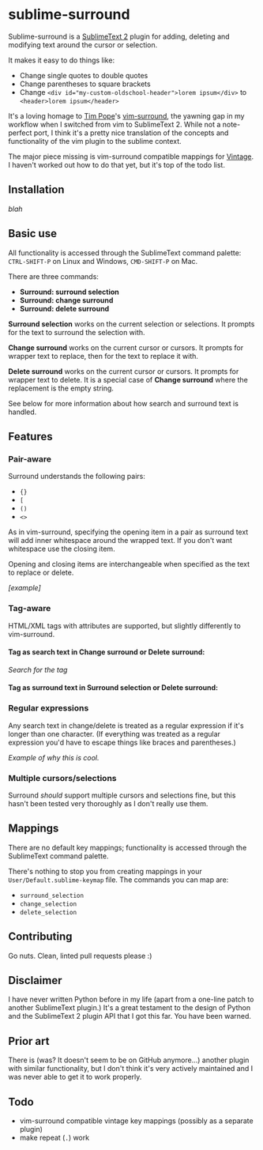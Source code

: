 # sublime-surround

Sublime-surround is a [SublimeText 2](http://www.sublimetext.com/) plugin for adding, deleting and modifying text around the cursor or selection.

It makes it easy to do things like:

 * Change single quotes to double quotes
 * Change parentheses to square brackets
 * Change `<div id="my-custom-oldschool-header">lorem ipsum</div>` to `<header>lorem ipsum</header>`

It's a loving homage to [Tim Pope](https://github.com/tpope)'s [vim-surround](https://github.com/tpope/vim-surround), the yawning gap in my workflow when I switched from vim to SublimeText 2. While not a note-perfect port, I think it's a pretty nice translation of the concepts and functionality of the vim plugin to the sublime context.

The major piece missing is vim-surround compatible mappings for [Vintage](http://www.sublimetext.com/docs/2/vintage.html). I haven't worked out how to do that yet, but it's top of the todo list.

## Installation

*blah*

## Basic use

All functionality is accessed through the SublimeText command palette: `CTRL-SHIFT-P` on Linux and Windows, `CMD-SHIFT-P` on Mac.

There are three commands:

 * **Surround: surround selection**
 * **Surround: change surround**
 * **Surround: delete surround**

**Surround selection** works on the current selection or selections. It prompts for the text to surround the selection with.

**Change surround** works on the current cursor or cursors. It prompts for wrapper text to replace, then for the text to replace it with.

**Delete surround** works on the current cursor or cursors. It prompts for wrapper text to delete. It is a special case of **Change surround** where the replacement is the empty string.

See below for more information about how search and surround text is handled.

## Features

### Pair-aware

Surround understands the following pairs:

 * `{}`
 * `[`
 * `()`
 * `<>`

As in vim-surround, specifying the opening item in a pair as surround text will add inner whitespace around the wrapped text. If you don't want whitespace use the closing item.

Opening and closing items are interchangeable when specified as the text to replace or delete.

*[example]*

### Tag-aware

HTML/XML tags with attributes are supported, but slightly differently to vim-surround.

#### Tag as search text in Change surround or Delete surround:

*Search for the tag*

#### Tag as surround text in Surround selection or Delete surround:

### Regular expressions

Any search text in change/delete is treated as a regular expression if it's longer than one character. (If everything was treated as a regular expression you'd have to escape things like braces and parentheses.)

*Example of why this is cool.*

### Multiple cursors/selections

Surround *should* support multiple cursors and selections fine, but this hasn't been tested very thoroughly as I don't really use them.

## Mappings

There are no default key mappings; functionality is accessed through the SublimeText command palette.

There's nothing to stop you from creating mappings in your `User/Default.sublime-keymap` file. The commands you can map are:

 * `surround_selection`
 * `change_selection`
 * `delete_selection`

## Contributing

Go nuts. Clean, linted pull requests please :)

## Disclaimer

I have never written Python before in my life (apart from a one-line patch to another SublimeText plugin.) It's a great testament to the design of Python and the SublimeText 2 plugin API that I got this far. You have been warned.

## Prior art

There is (was? It doesn't seem to be on GitHub anymore...) another plugin with similar functionality, but I don't think it's very actively maintained and I was never able to get it to work properly.

## Todo

* vim-surround compatible vintage key mappings (possibly as a separate plugin)
* make repeat (`.`) work
